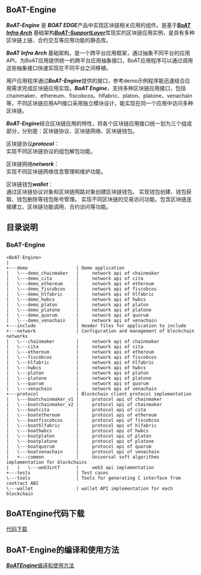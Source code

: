 ## BoAT-Engine

***BoAT-Engine*** 是 ***BOAT EDGE***产品中实现区块链相关应用的组件。是基于[***BoAT Infra Arch***](https://github.com/phengao/hello-world/blob/master/docs/BoAT_Overall_Design_cn.md) 基础架构[***BoAT-SupportLayer***](https://github.com/aitos-io/BoAT-SupportLayer/blob/main/README_cn.md)库现实的区块链应用实例，是具有多种区块链上链、合约交互等应用功能的静态库。

***BoAT Infra Arch*** 基础架构，是一个跨平台应用框架，通过抽象不同平台的应用API，为BoAT应用提供统一的跨平台应用抽象接口，BoAT应用程序可以通过调用这些抽象接口快速实现在不同平台之间移植。

用户应用程序通过***BoAT-Engine***提供的接口，参考demo示例程序能迅速结合应用需求完成区块链应用实现。***BaAT Engine***，支持多种区块链应用接口，包括chainmaker、ethereum、fiscobcos、hlfabric、platon、platone、venachain  等，不同区块链应用API接口采用独立模块设计，能实现在同一个应用中访问多种区块链。

***BoAT-Engine***结合区块链应用的特性，将各个区块链应用接口统一划为三个组成部分，分别是：区块链协议、区块链网络、区块链钱包。

区块链协议***protocol***：  
  实现不同区块链协议的组包解包功能。

区块链网络***network***：  
  实现不同区块链网络信息管理和维护功能。

区块链钱包***wallet***：  
  通过区块链协议对象和区块链网路对象创建区块链钱包。
  实现钱包创建、钱包获取、钱包删除等钱包账号管理。
  实现不同区块链的交易访问功能。包含区块链连接建立、区块链功能调用、合约访问等功能。

## 目录说明
### BoAT-Engine
```
<BoAT-Engine>
|
+---demo                  | Demo application
|   \---demo_chainmaker   |     network api of chainmaker
|   \---demo_cita         |     network api of cita
|   \---demo_ethereum     |     network api of ethereum
|   \---demo_fiscobcos    |     network api of fiscobcos
|   \---demo_hlfabric     |     network api of hlfabric
|   \---demo_hwbcs        |     network api of hwbcs
|   \---demo_platon       |     network api of platon
|   \---demo_platone      |     network api of platone
|   \---demo_quorum       |     network api of quorum
|   \---demo_venachain    |     network api of venachain
+---include               | Header files for application to include
+---network               | Configuration and management of blockchain networks
|   \---chainmaker        |     network api of chainmaker
|   \---cita              |     network api of cita
|   \---ethereum          |     network api of ethereum
|   \---fiscobcos         |     network api of fiscobcos
|   \---hlfabric          |     network api of hlfabric
|   \---hwbcs             |     network api of hwbcs
|   \---platon            |     network api of platon
|   \---platone           |     network api of platone
|   \---quorum            |     network api of quorum
|   \---venachain         |     network api of venachain
+---protocol              | Blockchain client protocol implementation
|   \---boatchainmaker_v1 |     protocol api of chainmaker
|   \---boatchainmaker_v2 |     protocol api of chainmaker
|   \---boatcita          |     protocol api of cita
|   \---boatethereum      |     protocol api of ethereum
|   \---boatfiscobcos     |     protocol api of fiscobcos
|   \---boathlfabric      |     protocol api of hlfabric
|   \---boathwbcs         |     protocol api of hwbcs
|   \---boatplaton        |     protocol api of platon
|   \---boatplatone       |     protocol api of platone
|   \---boatquorum        |     protocol api of quorum
|   \---boatvenachain     |     protocol api of venachain
|   +---common            |     Universal soft algorithms implementation for blockchains
|   |   \---web3intf      |     web3 api implementation
+---tests                 | Test cases
\---tools                 | Tools for generating C interface from contract ABI
\---wallet                | wallet API implementation for each blockchain
```
## BoATEngine代码下载
[代码下载](https://github.com/aitos-io/BoAT-SupportLayer/releases/tag/BoAT-SupportLayer-v3.1.0)

## BoAT-Engine的编译和使用方法
[***BoATEngine***编译和使用方法](https://github.com/aitos-io/BoAT-ProjectTemplate/blob/dev/README_cn.md)

